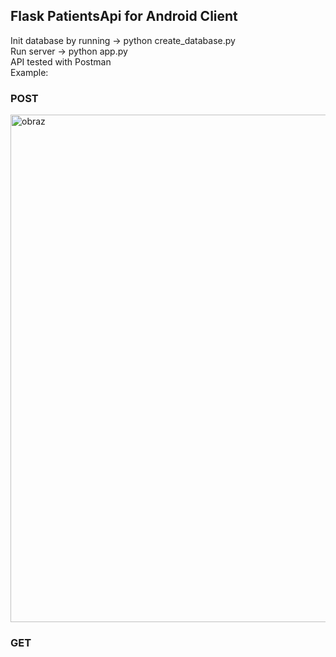 ## Flask PatientsApi for Android Client <br>
Init database by running -> python create_database.py <br>
Run server -> python app.py  <br>
API tested with Postman <br>
Example:
### POST
<img width="812" alt="obraz" src="https://user-images.githubusercontent.com/90184277/164979065-5a6c795a-b9ce-41de-9c2c-1290b7c481c6.png">

### GET
